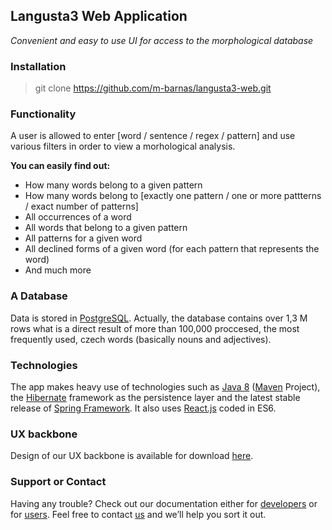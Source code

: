 ## Langusta3 Web Application

_Convenient and easy to use UI for access to the morphological database_

### Installation

> git clone https://github.com/m-barnas/langusta3-web.git

### Functionality

A user is allowed to enter [word / sentence / regex / pattern] and use various filters in order to view a morhological analysis.

**You can easily find out:**

- How many words belong to a given pattern
- How many words belong to [exactly one pattern / one or more pattterns / exact number of patterns]
- All occurrences of a word
- All words that belong to a given pattern
- All patterns for a given word
- All declined forms of a given word (for each pattern that represents the word)
- And much more

### A Database

Data is stored in [PostgreSQL](https://www.postgresql.org/). Actually, the database contains over 1,3 M rows what is a direct result of more than 100,000 proccesed, the most frequently used, czech words (basically nouns and adjectives).

### Technologies

The app makes heavy use of technologies such as [Java 8](http://www.oracle.com/technetwork/java/javase/overview/java8-2100321.html) ([Maven](https://maven.apache.org/) Project), the [Hibernate](http://hibernate.org/) framework as the persistence layer and the latest stable release of [Spring Framework](https://projects.spring.io/spring-framework/). It also uses [React.js](https://facebook.github.io/react/) coded in ES6.

### UX backbone

Design of our UX backbone is available for download [here](https://github.com/m-barnas/langusta3-web/issues/1#issuecomment-300812542).

### Support or Contact

Having any trouble? Check out our documentation either for [developers](https://github.com/m-barnas/langusta3-web/wiki/For-developers) or for [users](https://github.com/m-barnas/langusta3-web/wiki/For-users). Feel free to contact [us](https://github.com/m-barnas/langusta3-web/wiki/About-authors) and we’ll help you sort it out.
